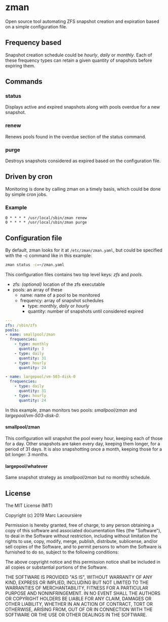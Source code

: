 # zman

Open source tool automating ZFS snapshot creation and expiration based on a simple configuration file.

## Frequency based

Snapshot creation schedule could be *hourly*, *daily* or *monthly*. Each of these frequency types can retain a given quantity of snapshots before expiring them.

## Commands

### status

Displays active and expired snapshots along with pools overdue for a new snapshot.

### renew

Renews pools found in the overdue section of the status command.

### purge

Destroys snapshots considered as expired based on the configuration file.

## Driven by cron

Monitoring is done by calling zman on a timely basis, which could be done by simple cron jobs.

### Example

```cron
0 * * * * /usr/local/sbin/zman renew
0 * * * * /usr/local/sbin/zman purge
```

## Configuration file

By default, zman looks for it at `/etc/zman/zman.yaml`, but could be specified with the -c command like in this example:

```bash
zman status -c=~/zman.yaml
```

This configuration files contains two top level keys: *zfs* and *pools*.

- zfs: *(optional)* location of the zfs executable
- pools: an array of these
  - name: name of a pool to be monitored
  - frequency: array of snapshot schedules
    - type: *monthly*, *daily* or *hourly*
    - quantity: number of snapshots until considered expired

```yaml
---
zfs: /sbin/zfs
pools:
- name: smallpool/zman
  frequencies:
    - type: monthly
      quantity: 3
    - type: daily
      quantity: 31
    - type: hourly
      quantity: 24

- name: largepool/vm-503-disk-0
  frequencies:
    - type: daily
      quantity: 31
    - type: hourly
      quantity: 24
```

In this example, zman monitors two pools: *smallpool/zman* and *largepool/vm-503-disk-0*.

#### smallpool/zman

This configuration will snapshot the pool every hour, keeping each of those for a day. Other snapshots are taken every day, keeping them longer, for a period of 31 days. It is also snapshotting once a month, keeping those for a bit longer: 3 months.

#### largepool/whatever

Same snapshot strategy as *smallpool/zman* but no monthly schedule.


## License ##

The MIT License (MIT)

Copyright (c) 2019 Marc Lacoursière

Permission is hereby granted, free of charge, to any person obtaining a copy of
this software and associated documentation files (the "Software"), to deal in
the Software without restriction, including without limitation the rights to
use, copy, modify, merge, publish, distribute, sublicense, and/or sell copies of
the Software, and to permit persons to whom the Software is furnished to do so,
subject to the following conditions:

The above copyright notice and this permission notice shall be included in all
copies or substantial portions of the Software.

THE SOFTWARE IS PROVIDED "AS IS", WITHOUT WARRANTY OF ANY KIND, EXPRESS OR
IMPLIED, INCLUDING BUT NOT LIMITED TO THE WARRANTIES OF MERCHANTABILITY, FITNESS
FOR A PARTICULAR PURPOSE AND NONINFRINGEMENT. IN NO EVENT SHALL THE AUTHORS OR
COPYRIGHT HOLDERS BE LIABLE FOR ANY CLAIM, DAMAGES OR OTHER LIABILITY, WHETHER
IN AN ACTION OF CONTRACT, TORT OR OTHERWISE, ARISING FROM, OUT OF OR IN
CONNECTION WITH THE SOFTWARE OR THE USE OR OTHER DEALINGS IN THE SOFTWARE.
